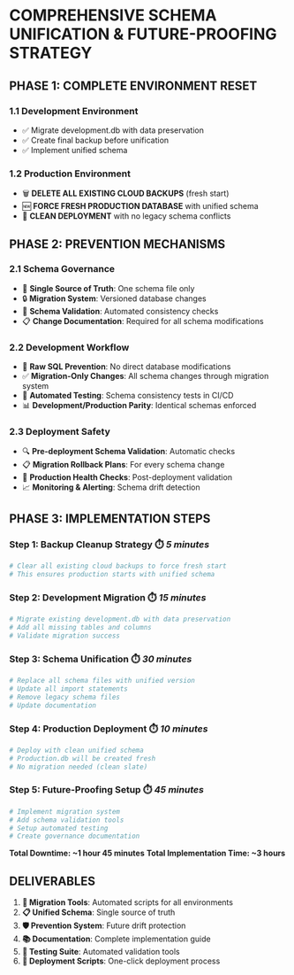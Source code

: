 # COMPREHENSIVE SCHEMA UNIFICATION & FUTURE-PROOFING STRATEGY

## **PHASE 1: COMPLETE ENVIRONMENT RESET**

### **1.1 Development Environment**
- ✅ Migrate development.db with data preservation
- ✅ Create final backup before unification
- ✅ Implement unified schema

### **1.2 Production Environment** 
- 🗑️ **DELETE ALL EXISTING CLOUD BACKUPS** (fresh start)
- 🆕 **FORCE FRESH PRODUCTION DATABASE** with unified schema
- 🔄 **CLEAN DEPLOYMENT** with no legacy schema conflicts

## **PHASE 2: PREVENTION MECHANISMS**

### **2.1 Schema Governance**
- 📝 **Single Source of Truth**: One schema file only
- 🔒 **Migration System**: Versioned database changes
- 🧪 **Schema Validation**: Automated consistency checks
- 📋 **Change Documentation**: Required for all schema modifications

### **2.2 Development Workflow**
- 🚫 **Raw SQL Prevention**: No direct database modifications
- ✅ **Migration-Only Changes**: All schema changes through migration system
- 🤖 **Automated Testing**: Schema consistency tests in CI/CD
- 📊 **Development/Production Parity**: Identical schemas enforced

### **2.3 Deployment Safety**
- 🔍 **Pre-deployment Schema Validation**: Automatic checks
- 📋 **Migration Rollback Plans**: For every schema change
- 🎯 **Production Health Checks**: Post-deployment validation
- 📈 **Monitoring & Alerting**: Schema drift detection

## **PHASE 3: IMPLEMENTATION STEPS**

### **Step 1: Backup Cleanup Strategy** ⏱️ *5 minutes*
```bash
# Clear all existing cloud backups to force fresh start
# This ensures production starts with unified schema
```

### **Step 2: Development Migration** ⏱️ *15 minutes*
```bash
# Migrate existing development.db with data preservation
# Add all missing tables and columns
# Validate migration success
```

### **Step 3: Schema Unification** ⏱️ *30 minutes*
```bash
# Replace all schema files with unified version
# Update all import statements
# Remove legacy schema files
# Update documentation
```

### **Step 4: Production Deployment** ⏱️ *10 minutes*
```bash
# Deploy with clean unified schema
# Production.db will be created fresh
# No migration needed (clean slate)
```

### **Step 5: Future-Proofing Setup** ⏱️ *45 minutes*
```bash
# Implement migration system
# Add schema validation tools
# Setup automated testing
# Create governance documentation
```

**Total Downtime: ~1 hour 45 minutes**
**Total Implementation Time: ~3 hours**

## **DELIVERABLES**

1. **🔧 Migration Tools**: Automated scripts for all environments
2. **📋 Unified Schema**: Single source of truth
3. **🛡️ Prevention System**: Future drift protection
4. **📚 Documentation**: Complete implementation guide
5. **🧪 Testing Suite**: Automated validation tools
6. **🚀 Deployment Scripts**: One-click deployment process
